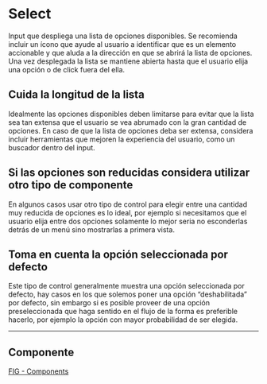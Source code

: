 # Select

Input que despliega una lista de opciones disponibles. Se recomienda incluir un ícono que ayude al usuario a identificar que es un elemento accionable y que aluda a la dirección en que se abrirá la lista de opciones. Una vez desplegada la lista se mantiene abierta hasta que el usuario elija una opción o de click fuera del ella.

## Cuida la longitud de la lista

Idealmente las opciones disponibles deben limitarse para evitar que la lista sea tan extensa que el usuario se vea abrumado con la gran cantidad de opciones. En caso de que la lista de opciones deba ser extensa, considera incluir herramientas que mejoren la experiencia del usuario, como un buscador dentro del input.

## Si las opciones son reducidas considera utilizar otro tipo de componente

En algunos casos usar otro tipo de control para elegir entre una cantidad muy reducida de opciones es lo ideal, por ejemplo si necesitamos que el usuario elija entre dos opciones solamente lo mejor seria no esconderlas detrás de un menú sino mostrarlas a primera vista.

## Toma en cuenta la opción seleccionada por defecto

Este tipo de control generalmente muestra una opción seleccionada por defecto, hay casos en los que solemos poner una opción “deshabilitada” por defecto, sin embargo si es posible proveer de una opción preseleccionada que haga sentido en el flujo de la forma es preferible hacerlo, por ejemplo la opción con mayor probabilidad de ser elegida.

---

## Componente 
[FIG - Components](https://www.figma.com/file/adTpzuue9VJyGt5D6bb45F/FIG---Components?node-id=2295%3A2597)